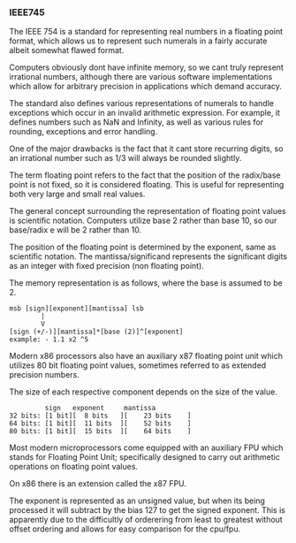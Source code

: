 ### IEEE745

The IEEE 754 is a standard for representing real numbers in a floating point format, which allows us to represent such numerals in a fairly accurate albeit somewhat flawed format.

Computers obviously dont have infinite memory, so we cant truly represent irrational numbers, although there are various software implementations which allow for arbitrary precision in applications which demand accuracy.

The standard also defines various representations of numerals to handle exceptions which occur in an invalid arithmetic expression. For example, it defines numbers such as NaN and Infinity, as well as various rules for rounding, exceptions and error handling.

One of the major drawbacks is the fact that it cant store recurring digits, so an irrational number such as 1/3 will always be rounded slightly.

The term floating point refers to the fact that the position of the radix/base point is not fixed, so it is considered floating. This is useful for representing both very large and small real values.

The general concept surrounding the representation of floating point values is scientific notation. Computers utilize base 2 rather than base 10, so our base/radix e will be 2 rather than 10.

The position of the floating point is determined by the exponent, same as scientific notation. The mantissa/significand represents the significant digits as an integer with fixed precision (non floating point).

The memory representation is as follows, where the base is assumed to be 2.

```
msb [sign][exponent][mantissa] lsb
        |
        V
[sign (+/-)][mantissa]*[base (2)]^[exponent]
example: - 1.1 x2 ^5
```

Modern x86 processors also have an auxiliary x87 floating point unit which utilizes 80 bit floating point values, sometimes referred to as extended precision numbers.

The size of each respective component depends on the size of the value.

```
         sign   exponent     mantissa
32 bits: [1 bit][  8 bits   ][    23 bits    ]
64 bits: [1 bit][  11 bits  ][    52 bits    ]
80 bits: [1 bit][  15 bits  ][    64 bits    ]
```

Most modern microprocessors come equipped with an auxiliary FPU which stands for Floating Point Unit; specifically designed to carry out arithmetic operations on floating point values.

On x86 there is an extension called the x87 FPU.

The exponent is represented as an unsigned value, but when its being processed it will subtract by the bias 127 to get the signed exponent. This is apparently due to the difficultly of orderering from least to greatest without offset ordering and allows for easy comparison for the cpu/fpu.
